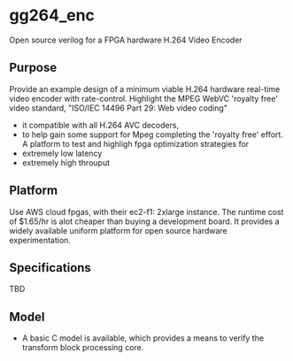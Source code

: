 # gg264_enc
Open source verilog for a FPGA hardware H.264 Video Encoder

## Purpose
Provide an example design of a minimum viable H.264 hardware real-time video encoder with rate-control. 
Highlight the MPEG WebVC 'royalty free' video standard, "ISO/IEC 14496 Part 29: Web video coding"
- it compatible with all H.264 AVC decoders, 
- to help gain some support for Mpeg completing the 'royalty free' effort.
A platform to test and highligh fpga optimization strategies for
- extremely low latency 
- extremely high throuput

## Platform
Use AWS cloud fpgas, with their ec2-f1: 2xlarge instance. The runtime cost of $1.65/hr is alot cheaper than buying a development board. 
It provides a widely available uniform platform for open source hardware experimentation.

## Specifications
TBD

## Model
- A basic C model is available, which provides a means to verify the transform block processing core.



